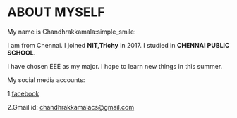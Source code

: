 # ABOUT MYSELF
My name is Chandhrakkamala:simple_smile:

I am from Chennai. I joined **NIT,Trichy** in 2017. I studied in **CHENNAI PUBLIC SCHOOL**. 

I have chosen EEE as my major. I hope to learn new things in this summer.

My social media accounts:

1.[facebook](https://www.facebook.com/chandhrak.kamala)

2.Gmail id: chandhrakkamalacs@gmail.com
